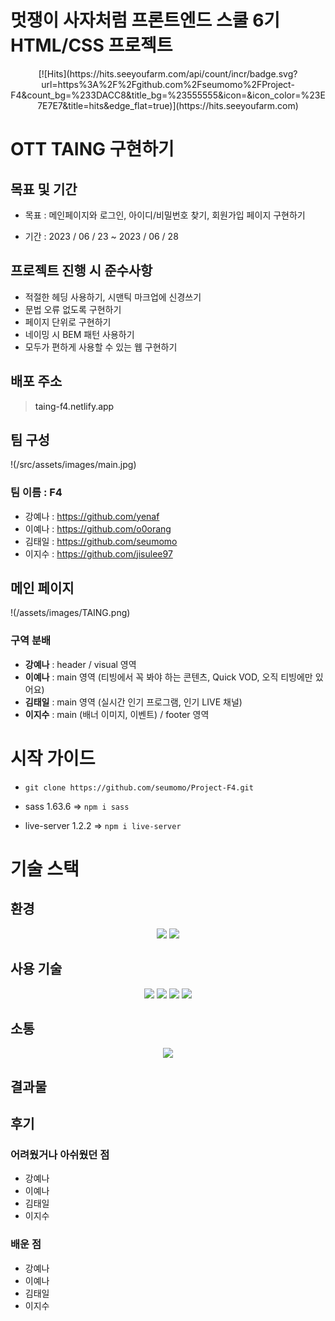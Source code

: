 # **멋쟁이 사자처럼 프론트엔드 스쿨 6기<br>HTML/CSS 프로젝트**

<div align="center">[![Hits](https://hits.seeyoufarm.com/api/count/incr/badge.svg?url=https%3A%2F%2Fgithub.com%2Fseumomo%2FProject-F4&count_bg=%233DACC8&title_bg=%23555555&icon=&icon_color=%23E7E7E7&title=hits&edge_flat=true)](https://hits.seeyoufarm.com)</div>

# OTT TAING 구현하기

## **목표 및 기간**

- 목표 : 메인페이지와 로그인, 아이디/비밀번호 찾기, 회원가입 페이지 구현하기

- 기간 : 2023 / 06 / 23 ~ 2023 / 06 / 28

## **프로젝트 진행 시 준수사항**

- 적절한 헤딩 사용하기, 시맨틱 마크업에 신경쓰기
- 문법 오류 없도록 구현하기
- 페이지 단위로 구현하기
- 네이밍 시 BEM 패턴 사용하기
- 모두가 편하게 사용할 수 있는 웹 구현하기

## 배포 주소

> <a target=_blank noreferrer noopener>taing-f4.netlify.app</a>

## **팀 구성**

!(/src/assets/images/main.jpg)

### 팀 이름 : F4

- 강예나 : <a>https://github.com/yenaf</a>
- 이예나 : <a>https://github.com/o0orang</a>
- 김태일 : <a>https://github.com/seumomo</a>
- 이지수 : <a>https://github.com/jisulee97</a>

## 메인 페이지

!(/assets/images/TAING.png)

### 구역 분배

- **강예나** : header / visual 영역
- **이예나** : main 영역 (티빙에서 꼭 봐야 하는 콘텐츠, Quick VOD, 오직 티빙에만 있어요)
- **김태일** : main 영역 (실시간 인기 프로그램, 인기 LIVE 채널)
- **이지수** : main (배너 이미지, 이벤트) / footer 영역

# 시작 가이드

- `git clone https://github.com/seumomo/Project-F4.git`

* sass 1.63.6
  => `npm i sass`

- live-server 1.2.2
  => `npm i live-server`

# 기술 스택

## 환경

<div align="center"><img src="https://img.shields.io/badge/visualstudiocode-007ACC?style=for-the-badge&logo=visualstudiocode&logoColor=white">
<img src="https://img.shields.io/badge/github-181717?style=for-the-badge&logo=github&logoColor=white"></div>

## 사용 기술

<div align="center">
  <img src="https://img.shields.io/badge/html5-E34F26?style=for-the-badge&logo=html5&logoColor=white">
  <img src="https://img.shields.io/badge/css3-1572B6?style=for-the-badge&logo=css3&logoColor=white">
  <img src="https://img.shields.io/badge/Sass-CC6699?style=for-the-badge&logo=Sass&logoColor=white">
  <img src="https://img.shields.io/badge/javascript-F7DF1E?style=for-the-badge&logo=javascript&logoColor=black">
</div>

## 소통

<div align="center"><img src="https://img.shields.io/badge/discord-5865F2?style=for-the-badge&logo=discord&logoColor=black"></div>

## 결과물

## 후기

### 어려웠거나 아쉬웠던 점

- 강예나
- 이예나
- 김태일
- 이지수

### 배운 점

- 강예나
- 이예나
- 김태일
- 이지수
